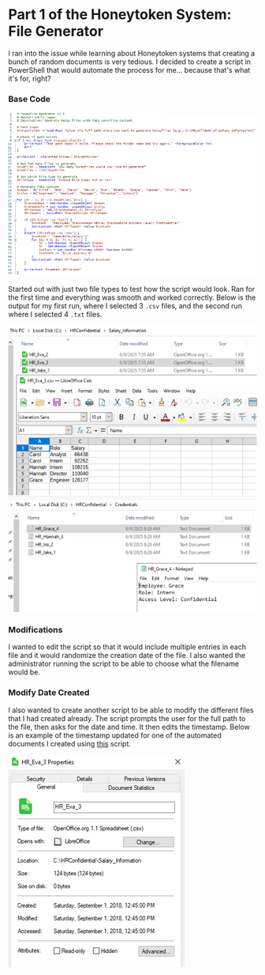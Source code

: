 # Part 1 of the Honeytoken System: File Generator

I ran into the issue while learning about Honeytoken systems that creating a bunch of random documents is very tedious. I decided to create a script in PowerShell that would automate the process for me... because that's what it's for, right?     


### Base Code

![image1](images/basecode.png)     


Started out with just two file types to test how the script would look. Ran for the first time and everything was smooth and worked correctly. Below is the output for my first run, where I selected 3 `.csv` files, and the second run where I selected 4 `.txt` files.      

![image2](images/v1.0csv.png)  ![image3](images/v1.1txt.png)        



### Modifications

I wanted to edit the script so that it would include multiple entries in each file and it would randomize the creation date of the file. I also wanted the administrator running the script to be able to choose what the filename would be.     


### Modify Date Created

I also wanted to create another script to be able to modify the different files that I had created already. The script prompts the user for the full path to the file, then asks for the date and time. It then edits the timestamp. Below is an example of the timestamp updated for one of the automated documents I created using [this](./Set-Timestamps.ps1) script.     

![image3](images/eva-modify.png)     
